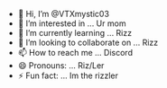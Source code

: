 - 👋 Hi, I’m @VTXmystic03
- 👀 I’m interested in ... Ur mom
- 🌱 I’m currently learning ... Rizz
- 💞️ I’m looking to collaborate on ... Rizz
- 📫 How to reach me ... Discord
- 😄 Pronouns: ... Riz/Ler
- ⚡ Fun fact: ... Im the rizzler

<!---
VTXmystic03/VTXmystic03 is a ✨ special ✨ repository because its `README.md` (this file) appears on your GitHub profile.
You can click the Preview link to take a look at your changes.
--->
